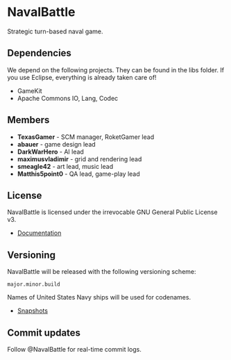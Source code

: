 NavalBattle
==========

Strategic turn-based naval game.

## Dependencies
We depend on the following projects. They can be found in the libs folder. If you use Eclipse, everything is already taken care of!
* GameKit
* Apache Commons IO, Lang, Codec

## Members
* **TexasGamer** - SCM manager, RoketGamer lead
* **abauer** - game design lead
* **DarkWarHero** - AI lead
* **maximusvladimir** - grid and rendering lead
* **smeagle42** - art lead, music lead
* **Matthis5point0** - QA lead, game-play lead

## License
NavalBattle is licensed under the irrevocable GNU General Public License v3.

 * [Documentation](http://bit.ly/navalbattledoc)

## Versioning
NavalBattle will be released with the following versioning scheme:
    
    major.minor.build

Names of United States Navy ships will be used for codenames.

 * [Snapshots](http://bit.ly/nbsnapshots)

## Commit updates
Follow @NavalBattle for real-time commit logs.
